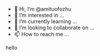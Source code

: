 - 👋 Hi, I’m @amituofozhu
- 👀 I’m interested in ...
- 🌱 I’m currently learning ...
- 💞️ I’m looking to collaborate on ...
- 📫 How to reach me ...

<!---
amituofozhu/amituofozhu is a ✨ special ✨ repository because its `README.md` (this file) appears on your GitHub profile.
You can click the Preview link to take a look at your changes.
--->


 hello
